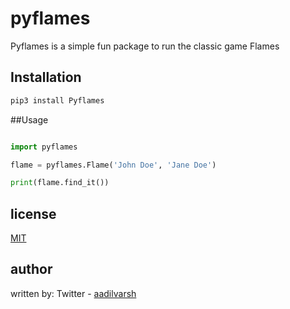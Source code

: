 # pyflames

Pyflames is a simple fun package to run the classic game Flames

## Installation

```bash
pip3 install Pyflames
```

##Usage

```python

import pyflames

flame = pyflames.Flame('John Doe', 'Jane Doe')

print(flame.find_it())
```

## license
[MIT](https://choosealicense.com/licenses/mit/)

## author

written by:
  Twitter - [aadilvarsh](https://www.twitter.com/aadilvarsh)
